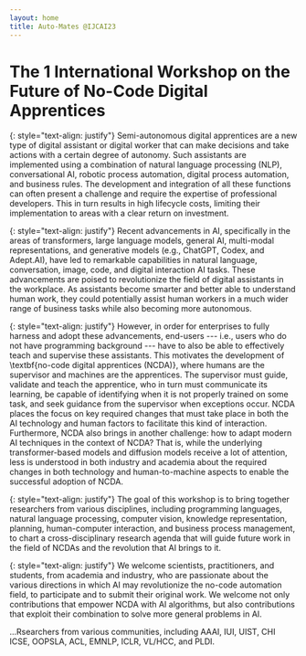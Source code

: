 ```yaml
---
layout: home
title: Auto-Mates @IJCAI23
---
```

# The 1 International Workshop on the Future of No-Code Digital Apprentices

{: style="text-align: justify"}
Semi-autonomous digital apprentices are a new type of digital assistant or digital worker that can make decisions and take actions with a certain degree of autonomy. Such assistants are implemented using a combination of natural language processing (NLP), conversational AI, robotic process automation, digital process automation, and business rules. The development and integration of all these functions can often present a challenge and require the expertise of professional developers. This in turn results in high lifecycle costs, limiting their implementation to areas with a clear return on investment.

{: style="text-align: justify"}
Recent advancements in AI, specifically in the areas of transformers, large language models, general AI, multi-modal representations, and generative models (e.g., ChatGPT, Codex, and Adept.AI), have led to remarkable capabilities in natural language, conversation, image, code, and digital interaction AI tasks. These advancements are poised to revolutionize the field of digital assistants in the workplace. As assistants become smarter and better able to understand human work, they could potentially assist human workers in a much wider range of business tasks while also becoming more autonomous. 

{: style="text-align: justify"}
However, in order for enterprises to fully harness and adopt these advancements, end-users --- i.e., users who do not have programming background --- have to also be able to effectively teach  and supervise these assistants. 
This motivates the development of \textbf{no-code digital apprentices (NCDA)}, where humans are the supervisor and machines are the apprentices. 
The supervisor must guide, validate and teach the apprentice, who in turn must communicate its learning, be capable of identifying when it is not properly trained on some task, and seek guidance from the supervisor when exceptions occur. NCDA places the focus on key required changes that must take place in both the AI technology and human factors to facilitate this kind of interaction.
Furthermore, NCDA also brings in another challenge: how to adapt modern AI techniques in the context of NCDA? 
That is, while the underlying transformer-based models and diffusion models receive a lot of attention, less is understood in both industry and academia about the required changes in both technology and human-to-machine aspects to enable the successful adoption of NCDA.


{: style="text-align: justify"}
The goal of this workshop is to bring together researchers from various disciplines, including programming languages, natural language processing, computer vision, knowledge representation, planning, human-computer interaction, and business process management, to chart a cross-disciplinary research agenda that will guide future work in the field of NCDAs and the revolution that AI brings to it.

{: style="text-align: justify"}
We welcome scientists, practitioners, and students, from academia and industry, who are passionate about the various directions in which AI may revolutionize the no-code automation field, to participate and to submit their original work. We welcome not only contributions that empower NCDA with AI algorithms, but also contributions that exploit their combination to solve more general problems in AI.


...Rsearchers from various communities, including AAAI, IUI, UIST, CHI ICSE, OOPSLA, ACL, EMNLP, ICLR, VL/HCC, and PLDI.



